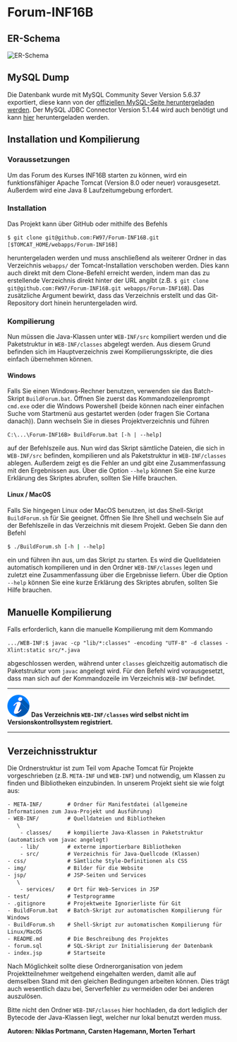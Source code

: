 <!-- @author Niklas Portmann -->
# Forum-INF16B

## ER-Schema

![ER-Schema](https://i.imgur.com/BoJxF6s.png) 

<!-- @author Carsten Hagemann, Morten Terhart -->
## MySQL Dump
Die Datenbank wurde mit MySQL Community Sever Version 5.6.37 exportiert, diese kann von der
[offiziellen MySQL-Seite heruntergeladen werden](https://dev.mysql.com/downloads/mysql/5.6.html#downloads).
Der MySQL JDBC Connector Version 5.1.44 wird auch benötigt und kann
[hier](https://dev.mysql.com/downloads/connector/j/5.1.html) heruntergeladen werden.

<!-- @author Morten Terhart -->
## Installation und Kompilierung

### Voraussetzungen
Um das Forum des Kurses INF16B starten zu können, wird ein funktionsfähiger Apache Tomcat (Version 8.0
oder neuer) vorausgesetzt. Außerdem wird eine Java 8 Laufzeitumgebung erfordert.

### Installation
Das Projekt kann über GitHub oder mithilfe des Befehls

```text
$ git clone git@github.com:FW97/Forum-INF16B.git [$TOMCAT_HOME/webapps/Forum-INF16B]
```

heruntergeladen werden und muss anschließend als weiterer Ordner in das Verzeichnis `webapps/`
der Tomcat-Installation verschoben werden. Dies kann auch direkt mit dem Clone-Befehl erreicht
werden, indem man das zu erstellende Verzeichnis direkt hinter der URL angibt (z.B.
`$ git clone git@github.com:FW97/Forum-INF16B.git webapps/Forum-INF16B`). Das zusätzliche
Argument bewirkt, dass das Verzeichnis erstellt und das Git-Repository dort hinein heruntergeladen
wird.

### Kompilierung
Nun müssen die Java-Klassen unter `WEB-INF/src` kompiliert werden und die Paketstruktur in `WEB-INF/classes`
abgelegt werden. Aus diesem Grund befinden sich im Hauptverzeichnis zwei Kompilierungsskripte, die dies
einfach übernehmen können.

#### Windows
Falls Sie einen Windows-Rechner benutzen, verwenden sie das Batch-Skript `BuildForum.bat`. Öffnen Sie
zuerst das Kommandozeilenprompt `cmd.exe` oder die Windows Powershell (beide können nach einer einfachen
Suche vom Startmenü aus gestartet werden (oder fragen Sie Cortana danach)). Dann wechseln Sie in
dieses Projektverzeichnis und führen

```batch
C:\...\Forum-INF16B> BuildForum.bat [-h | --help]
```

auf der Befehlszeile aus. Nun wird das Skript sämtliche Dateien, die sich in `WEB-INF/src` befinden,
kompilieren und als Paketstruktur in `WEB-INF/classes` ablegen. Außerdem zeigt es die Fehler an
und gibt eine Zusammenfassung mit den Ergebnissen aus.
Über die Option `--help` können Sie eine kurze Erklärung des Skriptes abrufen, sollten Sie Hilfe brauchen.

#### Linux / MacOS
Falls Sie hingegen Linux oder MacOS benutzen, ist das Shell-Skript `BuildForum.sh` für Sie geeignet.
Öffnen Sie Ihre Shell und wechseln Sie auf der Befehlszeile in das Verzeichnis mit diesem Projekt.
Geben Sie dann den Befehl

```bash
$ ./BuildForum.sh [-h | --help]
```

ein und führen ihn aus, um das Skript zu starten. Es wird die Quelldateien automatisch kompilieren
und in den Ordner `WEB-INF/classes` legen und zuletzt eine Zusammenfassung über die Ergebnisse liefern.
Über die Option `--help` können Sie eine kurze Erklärung des Skriptes abrufen, sollten Sie Hilfe brauchen.


## Manuelle Kompilierung

Falls erforderlich, kann die manuelle Kompilierung mit dem Kommando

```text
.../WEB-INF:$ javac -cp "lib/*:classes" -encoding "UTF-8" -d classes -Xlint:static src/*.java
```

abgeschlossen werden, während unter `classes` gleichzeitig automatisch die Paketstruktur vom `javac` angelegt wird.
Für den Befehl wird vorausgesetzt, dass man sich auf der Kommandozeile im Verzeichnis `WEB-INF` befindet.

---------------------- -----------------------------------------------
![INFO](img/info.png)   **Das Verzeichnis `WEB-INF/classes` wird selbst
                        nicht im Versionskontrollsystem registriert.**
---------------------- -----------------------------------------------


## Verzeichnisstruktur
Die Ordnerstruktur ist zum Teil vom Apache Tomcat für Projekte vorgeschrieben (z.B. `META-INF` und `WEB-INF`)
und notwendig, um Klassen zu finden und Bibliotheken einzubinden. In unserem Projekt sieht sie wie folgt aus:

```text
- META-INF/        # Ordner für Manifestdatei (allgemeine Informationen zum Java-Projekt und Ausführung)
- WEB-INF/         # Quelldateien und Bibliotheken
   \
    - classes/     # kompilierte Java-Klassen in Paketstruktur (automatisch vom javac angelegt)
    - lib/         # externe importierbare Bibliotheken
    - src/         # Verzeichnis für Java-Quellcode (Klassen)
- css/             # Sämtliche Style-Definitionen als CSS
- img/             # Bilder für die Website
- jsp/             # JSP-Seiten und Services
   \
    - services/    # Ort für Web-Services in JSP
- test/            # Testprogramme
- .gitignore       # Projektweite Ignorierliste für Git
- BuildForum.bat   # Batch-Skript zur automatischen Kompilierung für Windows
- BuildForum.sh    # Shell-Skript zur automatischen Kompilierung für Linux/MacOS
- README.md        # Die Beschreibung des Projektes
- forum.sql        # SQL-Skript zur Initialisierung der Datenbank
- index.jsp        # Startseite
```

Nach Möglichkeit sollte diese Ordnerorganisation von jedem Projektteilnehmer weitgehend eingehalten werden, damit
alle auf demselben Stand mit den gleichen Bedingungen arbeiten können. Dies trägt auch wesentlich dazu bei, Serverfehler
zu vermeiden oder bei anderen auszulösen.

Bitte nicht den Ordner `WEB-INF/classes` hier hochladen, da dort lediglich der Bytecode der Java-Klassen liegt,
welcher nur lokal benutzt werden muss.

**Autoren: Niklas Portmann, Carsten Hagemann, Morten Terhart**
